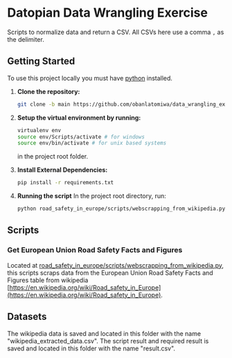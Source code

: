 # Datopian Data Wrangling Exercise
 Scripts to normalize data and return a CSV. All CSVs here use a comma `,` as the delimiter.

## Getting Started
To use this project locally you must have [python](https://www.python.org/downloads/) installed.

1. **Clone the repository:**
    ```sh
    git clone -b main https://github.com/obanlatomiwa/data_wrangling_exercise.git
    ```
2. **Setup the virtual environment by running:**
    ```sh
    virtualenv env
    source env/Scripts/activate # for windows
    source env/bin/activate # for unix based systems
    ```
    in the project root folder.
   
3. **Install External Dependencies:**
    ```sh
    pip install -r requirements.txt
    ```
   
5. **Running the script**
    In the project root directory, run:
    ```sh
    python road_safety_in_europe/scripts/webscrapping_from_wikipedia.py
    ```

## Scripts

### Get European Union Road Safety Facts and Figures
Located at [road_safety_in_europe/scripts/webscrapping_from_wikipedia.py](road_safety_in_europe/scripts/webscrapping_from_wikipedia.py), 
this scripts scraps data from the European Union Road Safety Facts and Figures table from wikipedia [https://en.wikipedia.org/wiki/Road_safety_in_Europe](https://en.wikipedia.org/wiki/Road_safety_in_Europe).

## Datasets
The wikipedia data is saved and located in this folder with the name "wikipedia_extracted_data.csv".
The script result and required result is saved and located in this folder with the name "result.csv".
